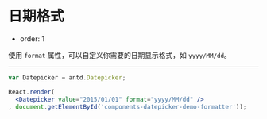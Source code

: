 # 日期格式

- order: 1

使用 `format` 属性，可以自定义你需要的日期显示格式，如 `yyyy/MM/dd`。

---

````jsx
var Datepicker = antd.Datepicker;

React.render(
  <Datepicker value="2015/01/01" format="yyyy/MM/dd" />
, document.getElementById('components-datepicker-demo-formatter'));
````
